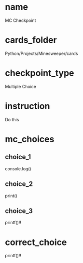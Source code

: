 # name  
MC Checkpoint
 
# cards_folder
Python/Projects/Minesweeper/cards
     
# checkpoint_type
Multiple Choice

# instruction
Do this     

# mc_choices

## choice_1
console.log()

## choice_2
print()

## choice_3
printf()!!

# correct_choice
printf()!!